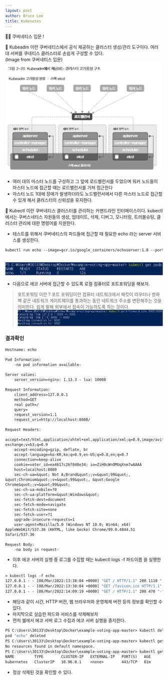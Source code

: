 ```yaml
---
layout: post
author: Bruce Lee
title: Kubenetes
---
```

👨‍🎓 쿠버네티스 입문 !

🐧 Kubeadm 이란 쿠버네티스에서 공식 제공하는 클러스터 생성/관리 도구이다. 여러 대 서버를 쿠네티스 클러스터로 손쉽게 구성할 수 있다.
<br/>(Image from 쿠버네티스 입문)![Untitled](/assets/img/Kubenetes/img01.PNG)<br/>
- 여러 대의 마스터 노드를 구성하고 그 앞에 로드밸런서를 두었으며 워커 노드들이 마스터 노드에 접근할 때는 로드밸런서를 거쳐 접근한다
- 마스터 노드 1대에 장애가 발생하더라도 노드밸런서에서 다른 마스터 노드로 접근할 수 있게 해서 클러스터의 신뢰성을 유지한다.

🎡 Kubectl 이란 쿠버네티스 클러스터를 관리하는 커맨드라인 인터페이스이다. kubectl 에서는 쿠버스네티스 자원들의 생성, 업데이트, 삭제, 디버그, 모니터링, 트러블슈팅, 클러스터 관리에 대한 명령어를 지원한다.
- 테스트를 위해서 쿠버네티스의 파드들에 접근할 때 필요한 echo 라는 server 서비스를 생성한다.
```dockerfile
kubectl run echo --image=gcr.io/google_containers/echoserver:1.8 --port=8080
```
<br/>![Untitled](/assets/img/Kubenetes/img02.PNG)<br/>
- 다음으로 에코 서버에 접근할 수 있도록 로컬 컴퓨터로 포트포워딩을 해보자.
> 포트포워딩 이란 ?
포트 포워딩이란 컴퓨터 네트워크에서 패킷이 라우터나 방화벽 같은 네트워크 게이트웨이를 통과하는 동안 네트워크 주소를 변환해주는 것을 의미한다. 쉽게 말해 외부에서 접속이 가능하도록 하는 것이다.
<br/>![Untitled](/assets/img/Kubenetes/img03.PNG)<br/>
### 결과확인
```
Hostname: echo

Pod Information:
	-no pod information available-

Server values:
	server_version=nginx: 1.13.3 - lua: 10008

Request Information:
	client_address=127.0.0.1
	method=GET
	real path=/
	query=
	request_version=1.1
	request_uri=http://localhost:8080/

Request Headers:
	accept=text/html,application/xhtml+xml,application/xml;q=0.9,image/avif,image/webp,image/apng,*/*;q=0.8,application/signed-exchange;v=b3;q=0.9
	accept-encoding=gzip, deflate, br
	accept-language=ko-KR,ko;q=0.9,en-US;q=0.8,en;q=0.7
	connection=keep-alive
	cookie=voter_id=ea4617c26f048e34; io=ZiH0cWnOMUqXnm7wAAAA
	host=localhost:8080
	sec-ch-ua=&quot; Not A;Brand&quot;;v=&quot;99&quot;, &quot;Chromium&quot;;v=&quot;99&quot;, &quot;Google Chrome&quot;;v=&quot;99&quot;
	sec-ch-ua-mobile=?0
	sec-ch-ua-platform=&quot;Windows&quot;
	sec-fetch-dest=document
	sec-fetch-mode=navigate
	sec-fetch-site=none
	sec-fetch-user=?1
	upgrade-insecure-requests=1
	user-agent=Mozilla/5.0 (Windows NT 10.0; Win64; x64) AppleWebKit/537.36 (KHTML, like Gecko) Chrome/99.0.4844.51 Safari/537.36

Request Body:
	-no body in request-
```
- 이후 에코 서버의 실행 중 로그를 수집할 때는 kubectl logs -f 파드이름 을 실행한다.

```dockerfile
> kubectl logs -f echo
127.0.0.1 - - [08/Mar/2022:13:38:04 +0000] "GET / HTTP/1.1" 200 1110 "-" "Mozilla/5.0 (Windows NT 10.0; Win64; x64) AppleWebKit/537.36 (KHTML, like Gecko) Chrome/99.0.4844.51 Safari/537.36"
127.0.0.1 - - [08/Mar/2022:13:38:04 +0000] "GET /favicon.ico HTTP/1.1" 200 1048 "http://localhost:8080/" "Mozilla/5.0 (Windows NT 10.0; Win64; x64) AppleWebKit/537.36 (KHTML, like Gecko) Chrome/99.0.4844.51 Safari/537.36"
127.0.0.1 - - [08/Mar/2022:14:09:19 +0000] "GET / HTTP/1.1" 200 470 "-" "Mozilla/5.0 (Windows NT; Windows NT 10.0; ko-KR) WindowsPowerShell/5.1.19041.1320"
```
- 해당과 같이 시간, HTTP 버전, 웹 브라우저와 운영체제 버전 등의 정보를 확인할 수 있다.
- 마지막으로 실습한 파드와 서비스를 삭제해보자
- 먼저 쉘에서 에코 서버 로그 수집과 에코 서버 실행을 중지한다.
```dockerfile
PS C:\Users\30133\Desktop\Docker\example-voting-app-master> kubectl delete pod echo
pod "echo" deleted
PS C:\Users\30133\Desktop\Docker\example-voting-app-master> kubectl get pods
No resources found in default namespace.
PS C:\Users\30133\Desktop\Docker\example-voting-app-master> kubectl get services
NAME         TYPE        CLUSTER-IP   EXTERNAL-IP   PORT(S)   AGE
kubernetes   ClusterIP   10.96.0.1    <none>        443/TCP   81m
```
- 정상 삭제된 것을 확인할 수 있다.